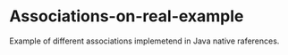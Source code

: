 # Associations-on-real-example
Example of different associations implemetend in Java native raferences.
